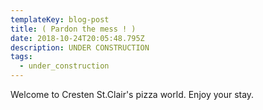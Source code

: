 ```yaml
---
templateKey: blog-post
title: ( Pardon the mess ! )
date: 2018-10-24T20:05:48.795Z
description: UNDER CONSTRUCTION
tags:
  - under_construction
---
```

Welcome to Cresten St.Clair's pizza world. Enjoy your stay.
